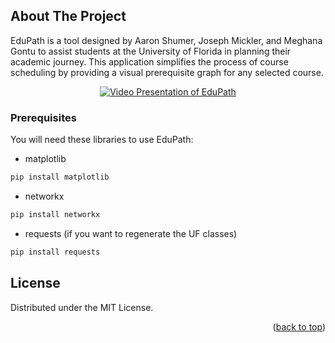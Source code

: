 <!-- ABOUT THE PROJECT -->
## About The Project
EduPath is a tool designed by Aaron Shumer, Joseph Mickler, and Meghana Gontu to assist students at the University of Florida in planning their academic journey. This application simplifies the process of course scheduling by providing a visual prerequisite graph for any selected course.

<div align="center">
  <a href="https://youtu.be/mM3GKgFoOfU">
    <img src="https://img.youtube.com/vi/mM3GKgFoOfU/0.jpg" alt="Video Presentation of EduPath" />
  </a>
</div>

### Prerequisites

You will need these libraries to use EduPath:
* matplotlib
```sh
pip install matplotlib
```
* networkx
```sh
pip install networkx
```
* requests (if you want to regenerate the UF classes)
```sh
pip install requests
```

## License

Distributed under the MIT License. 

<p align="right">(<a href="#readme-top">back to top</a>)</p>
